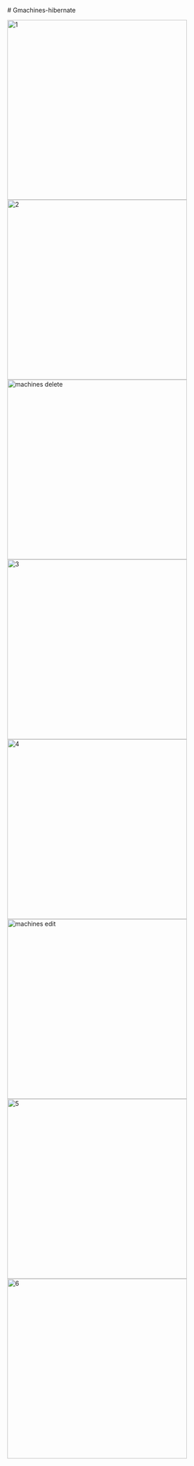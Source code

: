 
 #   G m a c h i n e s - h i b e r n a t e 


<img width="410" alt="1" src = "https://github.com/anashadfi1/Gmachines-hibernate/assets/118932769/f89aaf75-77fb-4f38-af62-f764d7a802ab">
<img width="410" alt="2" src = "https://github.com/anashadfi1/Gmachines-hibernate/assets/118932769/90123e87-c142-4c84-9bca-dd2568694410">
<img width="410" alt="machines delete" src = "https://github.com/anashadfi1/Gmachines-hibernate/assets/118932769/4548105e-6958-445b-8c92-e998595cee8c"> 
<img width="410" alt="3" src = "https://github.com/anashadfi1/Gmachines-hibernate/assets/118932769/fdbd2412-0a9b-4df2-a8c0-8a24d95b9005">
<img width="410" alt="4" src = "https://github.com/anashadfi1/Gmachines-hibernate/assets/118932769/f89aaf75-77fb-4f38-af62-f764d7a802ab">
<img width="410" alt="machines edit" src = "https://github.com/anashadfi1/Gmachines-hibernate/assets/118932769/39c5741d-739f-4ac2-b4c2-dbbffeca547f">
<img width="410" alt="5" src = "https://github.com/anashadfi1/Gmachines-hibernate/assets/118932769/c56fdb09-eece-4c63-9a5d-1583bddc79a1">
<img width="410" alt="6" src = "https://github.com/anashadfi1/Gmachines-hibernate/assets/118932769/f89aaf75-77fb-4f38-af62-f764d7a802ab">


>
